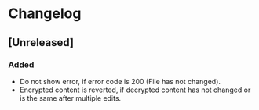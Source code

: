 # Changelog

## [Unreleased]

### Added
- Do not show error, if error code is 200 (File has not changed).
- Encrypted content is reverted, if decrypted content has not changed or is the same after multiple edits.
